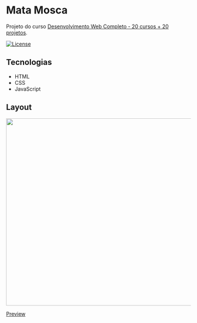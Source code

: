 # Mata Mosca

Projeto do curso [Desenvolvimento Web Completo - 20 cursos + 20 projetos](https://www.udemy.com/course/web-completo/).

[![License](https://img.shields.io/npm/l/react)](https://github.com/ordanael/html-mata-mosca/blob/main/LICENSE) 

## Tecnologias

- HTML
- CSS
- JavaScript

## Layout

<img src="https://i.ibb.co/M1XCQ15/html-mata-mosca.png" width="512" />

[Preview](https://ordanael-mata-mosca.vercel.app/)
